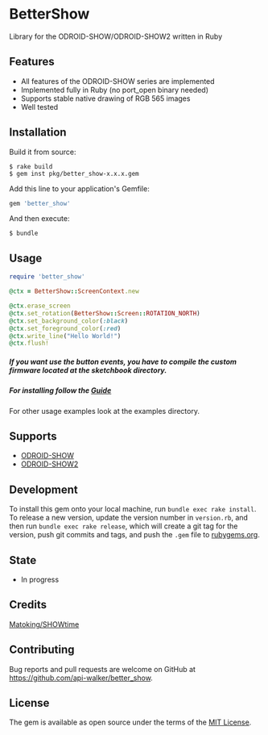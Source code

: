 # BetterShow

Library for the ODROID-SHOW/ODROID-SHOW2 written in Ruby

## Features
* All features of the ODROID-SHOW series are implemented
* Implemented fully in Ruby (no port_open binary needed)
* Supports stable native drawing of RGB 565 images
* Well tested

## Installation
Build it from source:

    $ rake build
    $ gem inst pkg/better_show-x.x.x.gem 

Add this line to your application's Gemfile:

```ruby
gem 'better_show'
```

And then execute:

    $ bundle

## Usage

```ruby
require 'better_show'

@ctx = BetterShow::ScreenContext.new

@ctx.erase_screen
@ctx.set_rotation(BetterShow::Screen::ROTATION_NORTH)
@ctx.set_background_color(:black)
@ctx.set_foreground_color(:red)
@ctx.write_line("Hello World!")
@ctx.flush!
```
##### If you want use the button events, you have to compile the custom firmware located at the sketchbook directory.
##### For installing follow the [Guide](http://odroid.com/dokuwiki/doku.php?id=en:show_setting)

For other usage examples look at the examples directory.

## Supports

* [ODROID-SHOW](http://www.hardkernel.com/main/products/prdt_info.php?g_code=G139781817221)
* [ODROID-SHOW2](http://www.hardkernel.com/main/products/prdt_info.php?g_code=G141743018597)

## Development

To install this gem onto your local machine, run `bundle exec rake install`. To release a new version, update the version number in `version.rb`, and then run `bundle exec rake release`, which will create a git tag for the version, push git commits and tags, and push the `.gem` file to [rubygems.org](https://rubygems.org).

## State
* In progress

## Credits

[Matoking/SHOWtime](https://github.com/Matoking/SHOWtime)

## Contributing

Bug reports and pull requests are welcome on GitHub at https://github.com/api-walker/better_show.


## License

The gem is available as open source under the terms of the [MIT License](http://opensource.org/licenses/MIT).

